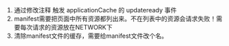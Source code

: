 1. 通过修改注释 触发 applicationCache 的 updateready 事件
2. manifest需要把页面中所有资源都列出来。不在列表中的资源会请求失败！需要每次请求的资源放在NETWORK下
3. 清除manifest文件的缓存，需要给manifest文件改个名。